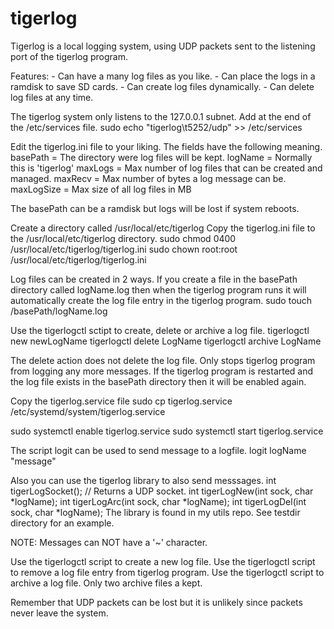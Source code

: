 # tigerlog
Tigerlog is a local logging system, using UDP packets sent to the listening port of the tigerlog program.

Features:
    - Can have a many log files as you like.
    - Can place the logs in a ramdisk to save SD cards.
    - Can create log files dynamically.
    - Can delete log files at any time.

The tigerlog system only listens to the 127.0.0.1 subnet.
Add at the end of the /etc/services file.
  sudo echo "tigerlog\t5252/udp" >> /etc/services

Edit the tigerlog.ini file to your liking.
The fields have the following meaning.
  basePath = The directory were log files will be kept.
  logName = Normally this is 'tigerlog'
  maxLogs = Max number of log files that can be created and managed.
  maxRecv = Max number of bytes a log message can be.
  maxLogSize = Max size of all log files in MB

The basePath can be a ramdisk but logs will be lost if system reboots.

Create a directory called /usr/local/etc/tigerlog
Copy the tigerlog.ini file to the /usr/local/etc/tigerlog directory.
  sudo chmod 0400 /usr/local/etc/tigerlog/tigerlog.ini
  sudo chown root:root /usr/local/etc/tigerlog/tigerlog.ini

Log files can be created in 2 ways.
If you create a file in the basePath directory called logName.log then when the tigerlog
program runs it will automatically create the log file entry in the tigerlog program.
  sudo touch /basePath/logName.log

Use the tigerlogctl sctipt to create, delete or archive a log file.
  tigerlogctl new newLogName
  tigerlogctl delete LogName
  tigerlogctl archive LogName

The delete action does not delete the log file.  Only stops tigerlog program from logging any more messages.
If the tigerlog program is restarted and the log file exists in the basePath directory then it will be enabled again.

Copy the tigerlog.service file
  sudo cp tigerlog.service /etc/systemd/system/tigerlog.service

  sudo systemctl enable tigerlog.service
  sudo systemctl start tigerlog.service

The script logit can be used to send message to a logfile.
  logit logName "message"

Also you can use the tigerlog library to also send messsages.
  int tigerLogSocket();		// Returns a UDP socket.
  int tigerLogNew(int sock, char *logName);
  int tigerLogArc(int sock, char *logName);
  int tigerLogDel(int sock, char *logName);
The library is found in my utils repo. See testdir directory for an example.

NOTE: Messages can NOT have a '~' character.

Use the tigerlogctl script to create a new log file.
Use the tigerlogctl script to remove a log file entry from tigerlog program.
Use the tigerlogctl script to archive a log file. Only two archive files a kept.

Remember that UDP packets can be lost but it is unlikely since packets never leave the system.
